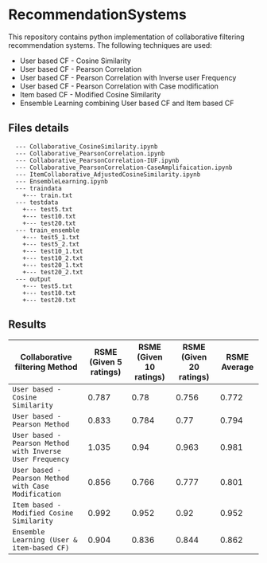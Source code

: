 # RecommendationSystems
This repository contains python implementation of collaborative filtering recommendation systems. The following techniques are used:
  * User based CF - Cosine Similarity
  * User based CF - Pearson Correlation
  * User based CF - Pearson Correlation with Inverse user Frequency
  * User based CF - Pearson Correlation with Case modification
  * Item based CF - Modified Cosine Similarity
  * Ensemble Learning combining User based CF and Item based CF

## Files details
```
  --- Collaborative_CosineSimilarity.ipynb
  --- Collaborative_PearsonCorrelation.ipynb
  --- Collaborative_PearsonCorrelation-IUF.ipynb
  --- Collaborative_PearsonCorrelation-CaseAmplifaication.ipynb
  --- ItemCollaborative_AdjustedCosineSimilarity.ipynb
  --- EnsembleLearning.ipynb
  --- traindata
    +--- train.txt
  --- testdata
    +--- test5.txt
    +--- test10.txt
    +--- test20.txt
  --- train_ensemble
    +--- test5_1.txt
    +--- test5_2.txt
    +--- test10_1.txt
    +--- test10_2.txt
    +--- test20_1.txt
    +--- test20_2.txt
  --- output
    +--- test5.txt
    +--- test10.txt
    +--- test20.txt
```
## Results
| Collaborative filtering Method | RSME (Given 5 ratings) | RSME (Given 10 ratings) | RSME (Given 20 ratings) | RSME Average |
| --- | --- | --- | --- | --- |
| `User based - Cosine Similarity` | 0.787 | 0.78 | 0.756 | 0.772 |
| `User based - Pearson Method` | 0.833 | 0.784 | 0.77 | 0.794 |
| `User based - Pearson Method with Inverse User Frequency` | 1.035 | 0.94 | 0.963 | 0.981 |
| `User based - Pearson Method with Case Modification` | 0.856 | 0.766 | 0.777 | 0.801 |
| `Item based - Modified Cosine Similarity` | 0.992 | 0.952 | 0.92 | 0.952 |
| `Ensemble Learning (User & item-based CF)` | 0.904 | 0.836 | 0.844 | 0.862 |
